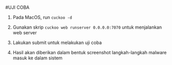#UJI COBA
1. Pada MacOS, run `cuckoo -d`

2. Gunakan skrip `cuckoo web runserver 0.0.0.0:7070` untuk menjalankan web server

3. Lakukan submit untuk melakukan uji coba

4. Hasil akan diberikan dalam bentuk screenshot langkah-langkah malware masuk ke dalam sistem





